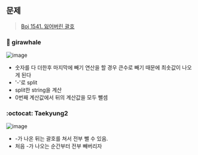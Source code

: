 ## 문제
> [Boj 1541. 잃어버린 괄호](https://www.acmicpc.net/problem/1541)


### :whale: girawhale

![image](https://user-images.githubusercontent.com/48428699/95934181-374aa500-0e0b-11eb-8902-ef29249ed669.png)


- 숫자를 다 더한후 마지막에 빼기 연산을 할 경우 큰수로 빼기 때문에 최솟값이 나오게 된다
- '-'로 split
- split한 string을 계산
- 0번째 계산값에서 뒤의 계산값을 모두 뺄셈

### :octocat: Taekyung2

![image](https://user-images.githubusercontent.com/37056992/96284555-afd28100-1018-11eb-937a-b7133f015165.png)

- -가 나온 뒤는 괄호를 쳐서 전부 뺄 수 있음.
- 처음 -가 나오는 순간부터 전부 빼버리자 